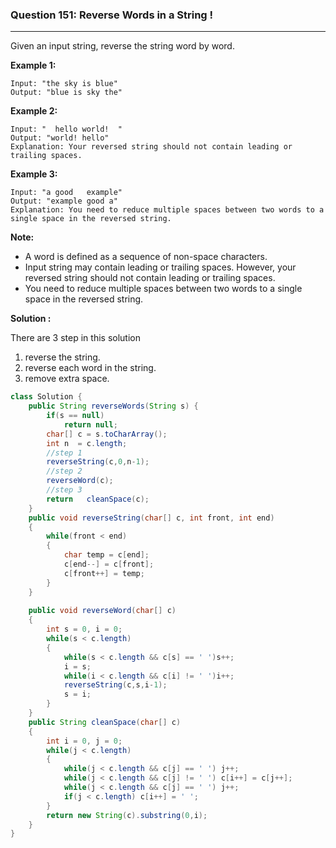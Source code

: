 ### Question 151: Reverse Words in a String !
---

Given an input string, reverse the string word by word.

 

**Example 1:**

```
Input: "the sky is blue"
Output: "blue is sky the"
```

**Example 2:**

```
Input: "  hello world!  "
Output: "world! hello"
Explanation: Your reversed string should not contain leading or trailing spaces.
```

**Example 3:**

```
Input: "a good   example"
Output: "example good a"
Explanation: You need to reduce multiple spaces between two words to a single space in the reversed string.
```

 

**Note:**

- A word is defined as a sequence of non-space characters.
- Input string may contain leading or trailing spaces. However, your reversed string should not contain leading or trailing spaces.
- You need to reduce multiple spaces between two words to a single space in the reversed string.



**Solution :**

There are 3 step in this solution

1. reverse the string.
2. reverse each word in the string.
3. remove extra space.

```java
class Solution {
    public String reverseWords(String s) {
        if(s == null)
            return null;
        char[] c = s.toCharArray();
        int n  = c.length;
        //step 1
        reverseString(c,0,n-1);
        //step 2
        reverseWord(c);
        //step 3
        return   cleanSpace(c);
    }
    public void reverseString(char[] c, int front, int end)
    {
        while(front < end)
        {
            char temp = c[end];
            c[end--] = c[front];
            c[front++] = temp;
        }
    }
    
    public void reverseWord(char[] c)
    {
        int s = 0, i = 0;
        while(s < c.length)
        {
            while(s < c.length && c[s] == ' ')s++;
            i = s;
            while(i < c.length && c[i] != ' ')i++;
            reverseString(c,s,i-1);
            s = i;
        }
    }
    public String cleanSpace(char[] c)
    {
        int i = 0, j = 0;
        while(j < c.length)
        {
            while(j < c.length && c[j] == ' ') j++;
            while(j < c.length && c[j] != ' ') c[i++] = c[j++];
            while(j < c.length && c[j] == ' ') j++;
            if(j < c.length) c[i++] = ' ';
        }
        return new String(c).substring(0,i);
    }
}
```

